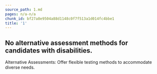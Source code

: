 ```yaml
---
source_path: 1.md
pages: n/a-n/a
chunk_id: bf27a8e9504a88d1148c0f7f513a1d014fc4bbe1
title: '1'
---
```

## No alternative assessment methods for candidates with disabilities.

Alternative Assessments: Offer flexible testing methods to accommodate diverse needs.
